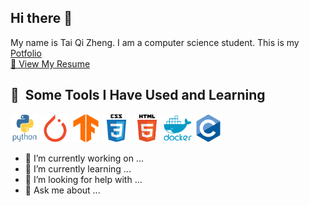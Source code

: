 ## Hi there 👋

My name is Tai Qi Zheng. I am a computer science student. This is my [Potfolio](https://qztai.github.io/Potfolio/)
</br>
<a href="./Resume.pdf" target="_blank">📄 View My Resume</a>
<h2> 🚀 &nbsp;Some Tools I Have Used and Learning</h2>
<p align="left">
  <img src="Icon/python-original-wordmark.svg" width="45" height="45"/>
  <img src="Icon/pytorch-original.svg" width="45" height="45"/>
  <img src="Icon/tensorflow-original.svg" width="45" height="45"/>
  <img src="Icon/css3-original-wordmark.svg" width="45" height="45"/>
  <img src="Icon/html5-original-wordmark.svg" width="45" height="45"/>
  <img src="Icon/docker-plain-wordmark.svg" width="45" height="45"/>
  <img src="Icon/c-original.svg" width="45" height="45"/>
  <!--<img src="" width="45" height="45"/>-->
</p>

- 🔭 I’m currently working on ...
- 🌱 I’m currently learning ...
- 🤔 I’m looking for help with ...
- 💬 Ask me about ...
<!--
**QZTAI/QZTAI** is a ✨ _special_ ✨ repository because its `README.md` (this file) appears on your GitHub profile.

Here are some ideas to get you started:

- 🔭 I’m currently working on ...
- 🌱 I’m currently learning ...
- 👯 I’m looking to collaborate on ...
- 🤔 I’m looking for help with ...
- 💬 Ask me about ...
- 📫 How to reach me: ...
- 😄 Pronouns: ...
- ⚡ Fun fact: ...
-->
